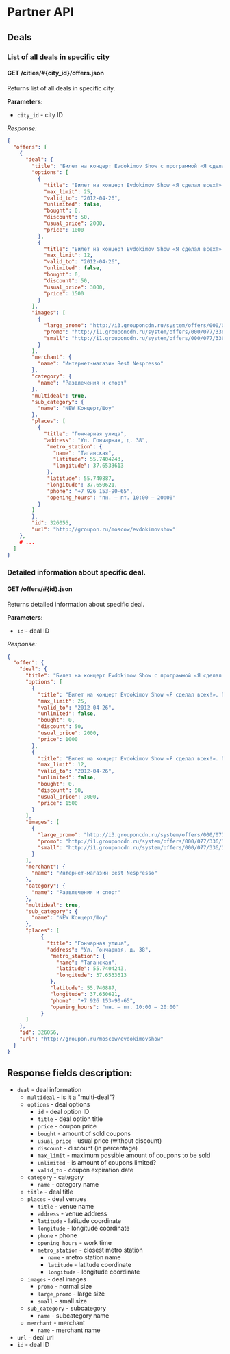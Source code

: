 Partner API
===========

Deals
-----

### List of all deals in specific city

#### GET /cities/#{city_id}/offers.json

Returns list of all deals in specific city.

**Parameters:**

- ``city_id`` - city ID

*Response:*

```json
{
  "offers": [
    {
      "deal": {
        "title": "Билет на концерт Evdokimov Show с программой «Я сделал всех!» в Государственном московском театре эстрады",
        "options": [
          {
            "title": "Билет на концерт Evdokimov Show «Я сделал всех!». Партер, 16 ряд, 16-30. 1000 рублей вместо 2000",
            "max_limit": 25,
            "valid_to": "2012-04-26",
            "unlimited": false,
            "bought": 0,
            "discount": 50,
            "usual_price": 2000,
            "price": 1000
          },
          {
            "title": "Билет на концерт Evdokimov Show «Я сделал всех!». Партер, 9 ряд, места 32-44. 1500 рублей вместо 3000",
            "max_limit": 12,
            "valid_to": "2012-04-26",
            "unlimited": false,
            "bought": 0,
            "discount": 50,
            "usual_price": 3000,
            "price": 1500
          }
        ],
        "images": [
          {
            "large_promo": "http://i3.grouponcdn.ru/system/offers/000/077/336/179511/large_promo_jpg.jpg?1334590278",
            "promo": "http://i1.grouponcdn.ru/system/offers/000/077/336/179511/promo_jpg.jpg?1334590278",
            "small": "http://i1.grouponcdn.ru/system/offers/000/077/336/179511/small_jpg.jpg?1334590278"
          }
        ],
        "merchant": {
          "name": "Интернет-магазин Best Nespresso"
        },
        "category": {
          "name": "Развлечения и спорт"
        },
        "multideal": true,
        "sub_category": {
          "name": "NEW Концерт/Шоу"
        },
        "places": [
          {
            "title": "Гончарная улица",
            "address": "Ул. Гончарная, д. 38",
             "metro_station": {
               "name": "Таганская",
               "latitude": 55.7404243,
               "longitude": 37.6533613
             },
             "latitude": 55.740887,
             "longitude": 37.650621,
             "phone": "+7 926 153-90-65",
             "opening_hours": "пн. — пт. 10:00 — 20:00"
          }
        ]
        },
        "id": 326056,
        "url": "http://groupon.ru/moscow/evdokimovshow"
    },
    # ...
  ]
}
```


### Detailed information about specific deal.

#### GET /offers/#{id}.json

Returns detailed information about specific deal.

**Parameters:**

- ``id`` - deal ID

*Response:*

```json
{
  "offer": {
    "deal": {
      "title": "Билет на концерт Evdokimov Show с программой «Я сделал всех!» в Государственном московском театре эстрады",
      "options": [
        {
          "title": "Билет на концерт Evdokimov Show «Я сделал всех!». Партер, 16 ряд, 16-30. 1000 рублей вместо 2000",
          "max_limit": 25,
          "valid_to": "2012-04-26",
          "unlimited": false,
          "bought": 0,
          "discount": 50,
          "usual_price": 2000,
          "price": 1000
        },
        {
          "title": "Билет на концерт Evdokimov Show «Я сделал всех!». Партер, 9 ряд, места 32-44. 1500 рублей вместо 3000",
          "max_limit": 12,
          "valid_to": "2012-04-26",
          "unlimited": false,
          "bought": 0,
          "discount": 50,
          "usual_price": 3000,
          "price": 1500
        }
      ],
      "images": [
        {
          "large_promo": "http://i3.grouponcdn.ru/system/offers/000/077/336/179511/large_promo_jpg.jpg?1334590278",
          "promo": "http://i1.grouponcdn.ru/system/offers/000/077/336/179511/promo_jpg.jpg?1334590278",
          "small": "http://i1.grouponcdn.ru/system/offers/000/077/336/179511/small_jpg.jpg?1334590278"
        }
      ],
      "merchant": {
        "name": "Интернет-магазин Best Nespresso"
      },
      "category": {
        "name": "Развлечения и спорт"
      },
      "multideal": true,
      "sub_category": {
        "name": "NEW Концерт/Шоу"
      },
      "places": [
           {
             "title": "Гончарная улица",
             "address": "Ул. Гончарная, д. 38",
              "metro_station": {
                "name": "Таганская",
                "latitude": 55.7404243,
                "longitude": 37.6533613
              },
              "latitude": 55.740887,
              "longitude": 37.650621,
              "phone": "+7 926 153-90-65",
              "opening_hours": "пн. — пт. 10:00 — 20:00"
           }
      ]
    },
    "id": 326056,
    "url": "http://groupon.ru/moscow/evdokimovshow"
  }
}
```


Response fields description:
---------------------------------

- ``deal`` - deal information
    - ``multideal`` - is it a "multi-deal"?
    - ``options`` - deal options
        - ``id`` - deal option ID
        - ``title`` - deal option title
        - ``price`` - coupon price
        - ``bought`` - amount of sold coupons
        - ``usual_price`` - usual price (without discount)
        - ``discount`` - discount (in percentage)
        - ``max_limit`` - maximum possible amount of coupons to be sold
        - ``unlimited`` - is amount of coupons limited?
        - ``valid_to`` - coupon expiration date
    - ``category`` - category
        - ``name`` - category name
    - ``title`` - deal title
    - ``places`` - deal venues
        - ``title`` -  venue name
        - ``address`` - venue address
        - ``latitude`` - latitude coordinate
        - ``longitude`` - longitude coordinate
        - ``phone`` - phone
        - ``opening_hours`` - work time
        - ``metro_station`` - closest metro station
            - ``name`` - metro station name
            - ``latitude`` - latitude coordinate
            - ``longitude`` - longitude coordinate
    - ``images`` - deal images
        - ``promo`` - normal size
        - ``large_promo`` - large size
        - ``small`` - small size
    - ``sub_category`` - subcategory
        - ``name`` - subcategory name
    - ``merchant`` - merchant
        - ``name`` - merchant name
- ``url`` - deal url
- ``id`` - deal ID